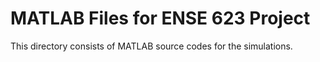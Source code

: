 # MATLAB Files for ENSE 623 Project

This directory consists of MATLAB source codes for the simulations.